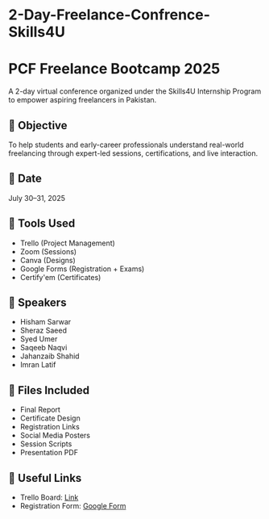 # 2-Day-Freelance-Confrence-Skills4U

# PCF Freelance Bootcamp 2025

A 2-day virtual conference organized under the Skills4U Internship Program to empower aspiring freelancers in Pakistan.

## 🎯 Objective
To help students and early-career professionals understand real-world freelancing through expert-led sessions, certifications, and live interaction.

## 📅 Date
July 30–31, 2025

## 🔧 Tools Used
- Trello (Project Management)
- Zoom (Sessions)
- Canva (Designs)
- Google Forms (Registration + Exams)
- Certify'em (Certificates)

## 👥 Speakers
- Hisham Sarwar
- Sheraz Saeed
- Syed Umer
- Saqeeb Naqvi
- Jahanzaib Shahid
- Imran Latif

## 📎 Files Included
- Final Report
- Certificate Design
- Registration Links
- Social Media Posters
- Session Scripts
- Presentation PDF

## 🔗 Useful Links
- Trello Board: [Link](https://trello.com/b/SUHg5O9m/2-day-freelance-conference-skills4u)
- Registration Form: [Google Form](https://docs.google.com/forms/d/e/1FAIpQLScHB5vE3mhM5ZK8ctfu2D9ONjI-qmgoNiQrx_XphEjNNXhAnA/viewform)
